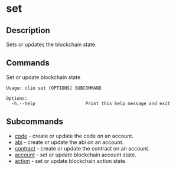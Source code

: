 # set

## Description

Sets or updates the blockchain state.

## Commands

Set or update blockchain state

```console
Usage: clio set [OPTIONS] SUBCOMMAND

Options:
  -h,--help                   Print this help message and exit
```

## Subcommands
  
- [code](set-code.md) - create or update the code on an account.
- [abi](./abi.md) - create or update the abi on an account.
- [contract](set-contract.md) - create or update the contract on an account.
- [account](set-account.md) - set or update blockchain account state.
- [action](set-action.md) - set or update blockchain action state.
